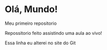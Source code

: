 # Olá, Mundo!
 Meu primeiro repositorio

Repossitorio feito assistindo uma aula ao vivo!

Essa linha eu alterei no site do Git
